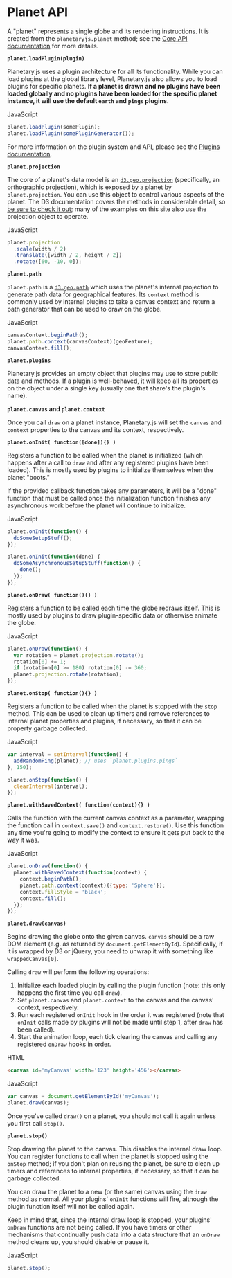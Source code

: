 Planet API
==========

A "planet" represents a single globe and its rendering instructions. It is created from the `planetaryjs.planet` method; see the [Core API documentation](/documentation/core.html) for more details.

**`planet.loadPlugin(plugin)`**

Planetary.js uses a plugin architecture for all its functionality. While you can load plugins at the global library level, Planetary.js also allows you to load plugins for specific planets. **If a planet is drawn and no plugins have been loaded globally and no plugins have been loaded for the specific planet instance, it will use the default `earth` and `pings` plugins.**

<div class='ui raised segment'>
<div class='ui red ribbon label'>JavaScript</div>

```javascript
planet.loadPlugin(somePlugin);
planet.loadPlugin(somePluginGenerator());
```
</div>

For more information on the plugin system and API, please see the [Plugins documentation](/documentation/plugins.html).

**`planet.projection`**

The core of a planet's data model is an [`d3.geo.projection`](https://github.com/mbostock/d3/wiki/Geo-Projections) (specifically, an orthographic projection), which is exposed by a planet by `planet.projection`. You can use this object to control various aspects of the planet. The D3 documentation covers the methods in considerable detail, so [be sure to check it out](https://github.com/mbostock/d3/wiki/Geo-Projections); many of the examples on this site also use the projection object to operate.

<div class='ui raised segment'>
<div class='ui red ribbon label'>JavaScript</div>

```javascript
planet.projection
  .scale(width / 2)
  .translate([width / 2, height / 2])
  .rotate([60, -10, 0]);
```
</div>

**`planet.path`**

`planet.path` is a [`d3.geo.path`](https://github.com/mbostock/d3/wiki/Geo-Paths) which uses the planet's internal projection to generate path data for geographical features. Its `context` method is commonly used by internal plugins to take a canvas context and return a path generator that can be used to draw on the globe.

<div class='ui raised segment'>
<div class='ui red ribbon label'>JavaScript</div>

```javascript
canvasContext.beginPath();
planet.path.context(canvasContext)(geoFeature);
canvasContext.fill();
```
</div>

**`planet.plugins`**

Planetary.js provides an empty object that plugins may use to store public data and methods. If a plugin is well-behaved, it will keep all its properties on the object under a single key (usually one that share's the plugin's name).

**`planet.canvas` and `planet.context`**

Once you call `draw` on a planet instance, Planetary.js will set the `canvas` and `context` properties to the canvas and its context, respectively.

**`planet.onInit( function([done]){} )`**

Registers a function to be called when the planet is initialized (which happens after a call to `draw` and after any registered plugins have been loaded). This is mostly used by plugins to initialize themselves when the planet "boots."

If the provided callback function takes any parameters, it will be a "done" function that must be called once the initialization function finishes any asynchronous work before the planet will continue to initialize.

<div class='ui raised segment'>
<div class='ui red ribbon label'>JavaScript</div>

```javascript
planet.onInit(function() {
  doSomeSetupStuff();
});

planet.onInit(function(done) {
  doSomeAsynchronousSetupStuff(function() {
    done();
  });
});
```
</div>

**`planet.onDraw( function(){} )`**

Registers a function to be called each time the globe redraws itself. This is mostly used by plugins to draw plugin-specific data or otherwise animate the globe.

<div class='ui raised segment'>
<div class='ui red ribbon label'>JavaScript</div>

```javascript
planet.onDraw(function() {
  var rotation = planet.projection.rotate();
  rotation[0] += 1;
  if (rotation[0] >= 180) rotation[0] -= 360;
  planet.projection.rotate(rotation);
});
```
</div>

**`planet.onStop( function(){} )`**

Registers a function to be called when the planet is stopped with the `stop` method. This can be used to clean up timers and remove references to internal planet properties and plugins, if necessary, so that it can be property garbage collected.

<div class='ui raised segment'>
<div class='ui red ribbon label'>JavaScript</div>

```javascript
var interval = setInterval(function() {
  addRandomPing(planet); // uses `planet.plugins.pings`
}, 150);

planet.onStop(function() {
  clearInterval(interval);
});
```
</div>

**`planet.withSavedContext( function(context){} )`**

Calls the function with the current canvas context as a parameter, wrapping the function call in `context.save()` and `context.restore()`. Use this function any time you're going to modify the context to ensure it gets put back to the way it was.

<div class='ui raised segment'>
<div class='ui red ribbon label'>JavaScript</div>

```javascript
planet.onDraw(function() {
  planet.withSavedContext(function(context) {
    context.beginPath();
    planet.path.context(context)({type: 'Sphere'});
    context.fillStyle = 'black';
    context.fill();
  });
});
```
</div>

**`planet.draw(canvas)`**

Begins drawing the globe onto the given canvas. `canvas` should be a raw DOM element (e.g. as returned by `document.getElementById`). Specifically, if it is wrapped by D3 or jQuery, you need to unwrap it with something like `wrappedCanvas[0]`.

Calling `draw` will perform the following operations:

1. Initialize each loaded plugin by calling the plugin function (note: this only happens the first time you call `draw`).
2. Set `planet.canvas` and `planet.context` to the canvas and the canvas' context, respectively.
3. Run each registered `onInit` hook in the order it was registered (note that `onInit` calls made by plugins will not be made until step 1, after `draw` has been called).
4. Start the animation loop, each tick clearing the canvas and calling any registered `onDraw` hooks in order.

<div class='ui raised segment'>
<div class='ui blue ribbon label'>HTML</div>

```html
<canvas id='myCanvas' width='123' height='456'></canvas>
```

<div class='ui red ribbon label'>JavaScript</div>

```javascript
var canvas = document.getElementById('myCanvas');
planet.draw(canvas);
```
</div>

Once you've called `draw()` on a planet, you should not call it again unless you first call `stop()`.

**`planet.stop()`**

Stop drawing the planet to the canvas. This disables the internal draw loop. You can register functions to call when the planet is stopped using the `onStop` method; if you don't plan on reusing the planet, be sure to clean up timers and references to internal properties, if necessary, so that it can be garbage collected.

You can draw the planet to a new (or the same) canvas using the `draw` method as normal. All your plugins' `onInit` functions will fire, although the plugin function itself will not be called again.

Keep in mind that, since the internal draw loop is stopped, your plugins' `onDraw` functions are not being called. If you have timers or other mechanisms that continually push data into a data structure that an `onDraw` method cleans up, you should disable or pause it.

<div class='ui raised segment'>
<div class='ui red ribbon label'>JavaScript</div>

```javascript
planet.stop();
```
</div>
